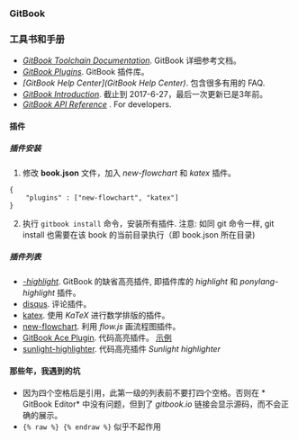 ### GitBook

### 工具书和手册
* *[GitBook Toolchain Documentation](https://www.gitbook.com/book/gitbookio/docs-toolchain/details)*. GitBook 详细参考文档。
* *[GitBook Plugins](https://plugins.gitbook.com/)*. GitBook 插件库。
* *[GitBook Help Center](GitBook Help Center)*. 包含很多有用的 FAQ.
* *[GitBook Introduction](https://mlewistw.gitbooks.io/gitbook-introduction/content/)*. 截止到 2017-6-27，最后一次更新已是3年前。
* *[GitBook API Reference](https://developer.gitbook.com/)* . For developers.

#### 插件

##### 插件安装
1. 修改 **book.json** 文件，加入 *new-flowchart* 和 *katex* 插件。
```
{
    "plugins" : ["new-flowchart", "katex"]
}
```
2. 执行 `gitbook install` 命令，安装所有插件. 注意: 如同 git 命令一样, git install 也需要在该 book 的当前目录执行（即 book.json 所在目录)

##### 插件列表
* *[-highlight](https://plugins.gitbook.com/plugin/highlight)*. GitBook 的缺省高亮插件, 即插件库的 *highlight* 和 *ponylang-highlight* 插件。
* [disqus](https://plugins.gitbook.com/plugin/disqus). 评论插件。
* [katex](https://plugins.gitbook.com/plugin/katex). 使用 *KaTeX* 进行数学排版的插件。
* [new-flowchart](https://plugins.gitbook.com/plugin/new-flowchart). 利用 *flow.js* 画流程图插件。
* [GitBook Ace Plugin](https://github.com/ymcatar/gitbook-plugin-ace "Ace"). 代码高亮插件。 [示例](https://ymcatar.gitbooks.io/gitbook-test/content/testing_ace.html)
* [sunlight-highlighter](https://plugins.gitbook.com/plugin/sunlight-highlighter). 代码高亮插件 *Sunlight highlighter*







#### 那些年，我遇到的坑
* 因为四个空格后是引用，此第一级的列表前不要打四个空格。否则在 * GitBook Editor* 中没有问题，但到了 *gitbook.io* 链接会显示源码，而不会正确的展示。
* `{% raw %} {% endraw %}` 似乎不起作用
    
